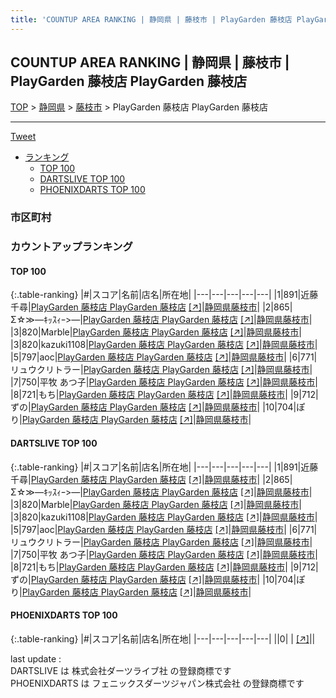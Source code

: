 ```yaml
---
title: 'COUNTUP AREA RANKING | 静岡県 | 藤枝市 | PlayGarden 藤枝店 PlayGarden 藤枝店'
---
```

## COUNTUP AREA RANKING | 静岡県 | 藤枝市 | PlayGarden 藤枝店 PlayGarden 藤枝店

[TOP](/darts/rank/) > [静岡県](/darts/rank/静岡県/) > [藤枝市](/darts/rank/静岡県/藤枝市/) > PlayGarden 藤枝店 PlayGarden 藤枝店

___

<a href="https://twitter.com/share?ref_src=twsrc%5Etfw" data-text="COUNTUP AREA RANKING | 静岡県藤枝市PlayGarden 藤枝店 PlayGarden 藤枝店" class="twitter-share-button" data-hashtags="DARTSLIVE,PHOENIXDARTS,darts,ダーツ" data-show-count="false">Tweet</a>

* [ランキング](#カウントアップランキング)
    * [TOP 100](#top-100)
    * [DARTSLIVE TOP 100](#dartslive-top-100)
    * [PHOENIXDARTS TOP 100](#phoenixdarts-top-100)

### 市区町村

<ul>

</ul>

### カウントアップランキング

#### TOP 100



{:.table-ranking}
|#|スコア|名前|店名|所在地|
|---|---|---|---|---|
|1|891|<span class="rank-name-dl">近藤 千尋</span>|<a href="/darts/rank/shops/3ce21a4f95404e80790ab824ce8730e5.html">PlayGarden 藤枝店 PlayGarden 藤枝店</a> <a href="https://search.dartslive.com/jp/shop/3ce21a4f95404e80790ab824ce8730e5">[↗]</a>|<a href="/darts/rank/静岡県/藤枝市">静岡県藤枝市</a>|
|2|865|<span class="rank-name-dl">Σ☆≫―ｷｯｽｨｰ&gt;―</span>|<a href="/darts/rank/shops/3ce21a4f95404e80790ab824ce8730e5.html">PlayGarden 藤枝店 PlayGarden 藤枝店</a> <a href="https://search.dartslive.com/jp/shop/3ce21a4f95404e80790ab824ce8730e5">[↗]</a>|<a href="/darts/rank/静岡県/藤枝市">静岡県藤枝市</a>|
|3|820|<span class="rank-name-dl">Marble</span>|<a href="/darts/rank/shops/3ce21a4f95404e80790ab824ce8730e5.html">PlayGarden 藤枝店 PlayGarden 藤枝店</a> <a href="https://search.dartslive.com/jp/shop/3ce21a4f95404e80790ab824ce8730e5">[↗]</a>|<a href="/darts/rank/静岡県/藤枝市">静岡県藤枝市</a>|
|3|820|<span class="rank-name-dl">kazuki1108</span>|<a href="/darts/rank/shops/3ce21a4f95404e80790ab824ce8730e5.html">PlayGarden 藤枝店 PlayGarden 藤枝店</a> <a href="https://search.dartslive.com/jp/shop/3ce21a4f95404e80790ab824ce8730e5">[↗]</a>|<a href="/darts/rank/静岡県/藤枝市">静岡県藤枝市</a>|
|5|797|<span class="rank-name-dl">aoc</span>|<a href="/darts/rank/shops/3ce21a4f95404e80790ab824ce8730e5.html">PlayGarden 藤枝店 PlayGarden 藤枝店</a> <a href="https://search.dartslive.com/jp/shop/3ce21a4f95404e80790ab824ce8730e5">[↗]</a>|<a href="/darts/rank/静岡県/藤枝市">静岡県藤枝市</a>|
|6|771|<span class="rank-name-dl">リュウクリトラー</span>|<a href="/darts/rank/shops/3ce21a4f95404e80790ab824ce8730e5.html">PlayGarden 藤枝店 PlayGarden 藤枝店</a> <a href="https://search.dartslive.com/jp/shop/3ce21a4f95404e80790ab824ce8730e5">[↗]</a>|<a href="/darts/rank/静岡県/藤枝市">静岡県藤枝市</a>|
|7|750|<span class="rank-name-dl">平牧 あつ子</span>|<a href="/darts/rank/shops/3ce21a4f95404e80790ab824ce8730e5.html">PlayGarden 藤枝店 PlayGarden 藤枝店</a> <a href="https://search.dartslive.com/jp/shop/3ce21a4f95404e80790ab824ce8730e5">[↗]</a>|<a href="/darts/rank/静岡県/藤枝市">静岡県藤枝市</a>|
|8|721|<span class="rank-name-dl">もち</span>|<a href="/darts/rank/shops/3ce21a4f95404e80790ab824ce8730e5.html">PlayGarden 藤枝店 PlayGarden 藤枝店</a> <a href="https://search.dartslive.com/jp/shop/3ce21a4f95404e80790ab824ce8730e5">[↗]</a>|<a href="/darts/rank/静岡県/藤枝市">静岡県藤枝市</a>|
|9|712|<span class="rank-name-dl">ずの</span>|<a href="/darts/rank/shops/3ce21a4f95404e80790ab824ce8730e5.html">PlayGarden 藤枝店 PlayGarden 藤枝店</a> <a href="https://search.dartslive.com/jp/shop/3ce21a4f95404e80790ab824ce8730e5">[↗]</a>|<a href="/darts/rank/静岡県/藤枝市">静岡県藤枝市</a>|
|10|704|<span class="rank-name-dl">ぽり</span>|<a href="/darts/rank/shops/3ce21a4f95404e80790ab824ce8730e5.html">PlayGarden 藤枝店 PlayGarden 藤枝店</a> <a href="https://search.dartslive.com/jp/shop/3ce21a4f95404e80790ab824ce8730e5">[↗]</a>|<a href="/darts/rank/静岡県/藤枝市">静岡県藤枝市</a>|


#### DARTSLIVE TOP 100



{:.table-ranking}
|#|スコア|名前|店名|所在地|
|---|---|---|---|---|
|1|891|<span class="rank-name-dl">近藤 千尋</span>|<a href="/darts/rank/shops/3ce21a4f95404e80790ab824ce8730e5.html">PlayGarden 藤枝店 PlayGarden 藤枝店</a> <a href="https://search.dartslive.com/jp/shop/3ce21a4f95404e80790ab824ce8730e5">[↗]</a>|<a href="/darts/rank/静岡県/藤枝市">静岡県藤枝市</a>|
|2|865|<span class="rank-name-dl">Σ☆≫―ｷｯｽｨｰ&gt;―</span>|<a href="/darts/rank/shops/3ce21a4f95404e80790ab824ce8730e5.html">PlayGarden 藤枝店 PlayGarden 藤枝店</a> <a href="https://search.dartslive.com/jp/shop/3ce21a4f95404e80790ab824ce8730e5">[↗]</a>|<a href="/darts/rank/静岡県/藤枝市">静岡県藤枝市</a>|
|3|820|<span class="rank-name-dl">Marble</span>|<a href="/darts/rank/shops/3ce21a4f95404e80790ab824ce8730e5.html">PlayGarden 藤枝店 PlayGarden 藤枝店</a> <a href="https://search.dartslive.com/jp/shop/3ce21a4f95404e80790ab824ce8730e5">[↗]</a>|<a href="/darts/rank/静岡県/藤枝市">静岡県藤枝市</a>|
|3|820|<span class="rank-name-dl">kazuki1108</span>|<a href="/darts/rank/shops/3ce21a4f95404e80790ab824ce8730e5.html">PlayGarden 藤枝店 PlayGarden 藤枝店</a> <a href="https://search.dartslive.com/jp/shop/3ce21a4f95404e80790ab824ce8730e5">[↗]</a>|<a href="/darts/rank/静岡県/藤枝市">静岡県藤枝市</a>|
|5|797|<span class="rank-name-dl">aoc</span>|<a href="/darts/rank/shops/3ce21a4f95404e80790ab824ce8730e5.html">PlayGarden 藤枝店 PlayGarden 藤枝店</a> <a href="https://search.dartslive.com/jp/shop/3ce21a4f95404e80790ab824ce8730e5">[↗]</a>|<a href="/darts/rank/静岡県/藤枝市">静岡県藤枝市</a>|
|6|771|<span class="rank-name-dl">リュウクリトラー</span>|<a href="/darts/rank/shops/3ce21a4f95404e80790ab824ce8730e5.html">PlayGarden 藤枝店 PlayGarden 藤枝店</a> <a href="https://search.dartslive.com/jp/shop/3ce21a4f95404e80790ab824ce8730e5">[↗]</a>|<a href="/darts/rank/静岡県/藤枝市">静岡県藤枝市</a>|
|7|750|<span class="rank-name-dl">平牧 あつ子</span>|<a href="/darts/rank/shops/3ce21a4f95404e80790ab824ce8730e5.html">PlayGarden 藤枝店 PlayGarden 藤枝店</a> <a href="https://search.dartslive.com/jp/shop/3ce21a4f95404e80790ab824ce8730e5">[↗]</a>|<a href="/darts/rank/静岡県/藤枝市">静岡県藤枝市</a>|
|8|721|<span class="rank-name-dl">もち</span>|<a href="/darts/rank/shops/3ce21a4f95404e80790ab824ce8730e5.html">PlayGarden 藤枝店 PlayGarden 藤枝店</a> <a href="https://search.dartslive.com/jp/shop/3ce21a4f95404e80790ab824ce8730e5">[↗]</a>|<a href="/darts/rank/静岡県/藤枝市">静岡県藤枝市</a>|
|9|712|<span class="rank-name-dl">ずの</span>|<a href="/darts/rank/shops/3ce21a4f95404e80790ab824ce8730e5.html">PlayGarden 藤枝店 PlayGarden 藤枝店</a> <a href="https://search.dartslive.com/jp/shop/3ce21a4f95404e80790ab824ce8730e5">[↗]</a>|<a href="/darts/rank/静岡県/藤枝市">静岡県藤枝市</a>|
|10|704|<span class="rank-name-dl">ぽり</span>|<a href="/darts/rank/shops/3ce21a4f95404e80790ab824ce8730e5.html">PlayGarden 藤枝店 PlayGarden 藤枝店</a> <a href="https://search.dartslive.com/jp/shop/3ce21a4f95404e80790ab824ce8730e5">[↗]</a>|<a href="/darts/rank/静岡県/藤枝市">静岡県藤枝市</a>|


#### PHOENIXDARTS TOP 100



{:.table-ranking}
|#|スコア|名前|店名|所在地|
|---|---|---|---|---|
||0|<span class="rank-name-dl"> </span>|<a href="/darts/rank/shops/.html"></a> <a href="">[↗]</a>|<a href="/darts/rank//"></a>|


<div class="footer border-top border-gray-light mt-5 pt-3 text-right text-gray">
    last update : <span style="font-weight: italic" id="foot_last_modified"></span><br />
    DARTSLIVE は 株式会社ダーツライブ社 の登録商標です<br />
    PHOENIXDARTS は フェニックスダーツジャパン株式会社 の登録商標です<br />
</div>

<script src="https://cdnjs.cloudflare.com/ajax/libs/jquery.tablesorter/2.31.3/js/jquery.tablesorter.min.js" integrity="sha512-qzgd5cYSZcosqpzpn7zF2ZId8f/8CHmFKZ8j7mU4OUXTNRd5g+ZHBPsgKEwoqxCtdQvExE5LprwwPAgoicguNg==" crossorigin="anonymous" referrerpolicy="no-referrer"></script>
<link rel="stylesheet" href="https://cdnjs.cloudflare.com/ajax/libs/jquery.tablesorter/2.31.3/css/theme.default.min.css" integrity="sha512-wghhOJkjQX0Lh3NSWvNKeZ0ZpNn+SPVXX1Qyc9OCaogADktxrBiBdKGDoqVUOyhStvMBmJQ8ZdMHiR3wuEq8+w==" crossorigin="anonymous" referrerpolicy="no-referrer" />
<script>
$(function() {
    $(".table-ranking").tablesorter({sortList:[[0, 0]]});
    $("#foot_last_modified").text(formatDate(new Date(document.lastModified), 'yyyy-MM-dd HH:mm:ss'));
});
</script>

<script async src="https://platform.twitter.com/widgets.js" charset="utf-8"></script>
